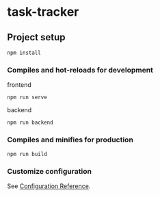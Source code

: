 # task-tracker

## Project setup
```
npm install
```

### Compiles and hot-reloads for development
frontend
```
npm run serve
```
backend
```
npm run backend
```

### Compiles and minifies for production
```
npm run build
```

### Customize configuration
See [Configuration Reference](https://cli.vuejs.org/config/).
